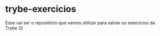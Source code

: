 # trybe-exercicios
Esse vai ser o repositório que vamos utilizar para salvar os exercícios da Trybe 😉
